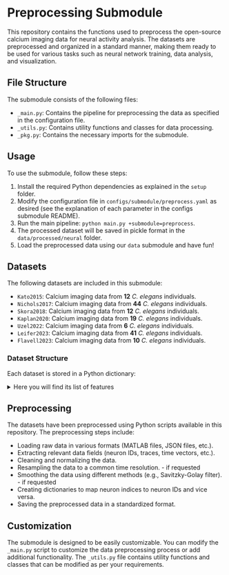 # Preprocessing Submodule

This repository contains the functions used to preprocess the open-source calcium imaging data for neural activity analysis. The datasets are preprocessed and organized in a standard manner, making them ready to be used for various tasks such as neural network training, data analysis, and visualization.

## File Structure

The submodule consists of the following files:

- `_main.py`: Contains the pipeline for preprocessing the data as specified in the configuration file.
- `_utils.py`: Contains utility functions and classes for data processing.
- `_pkg.py`: Contains the necessary imports for the submodule.

## Usage

To use the submodule, follow these steps:

1. Install the required Python dependencies as explained in the `setup` folder.
2. Modify the configuration file in `configs/submodule/preprocess.yaml` as desired (see the explanation of each parameter in the configs submodule README).
3. Run the main pipeline: `python main.py +submodule=preprocess`.
4. The processed dataset will be saved in pickle format in the `data/processed/neural` folder.
5. Load the preprocessed data using our `data` submodule and have fun!

## Datasets

The following datasets are included in this submodule:

- `Kato2015`: Calcium imaging data from **12** *C. elegans* individuals.
- `Nichols2017`: Calcium imaging data from **44** *C. elegans* individuals.
- `Skora2018`: Calcium imaging data from **12** *C. elegans* individuals.
- `Kaplan2020`: Calcium imaging data from **19** *C. elegans* individuals.
- `Uzel2022`: Calcium imaging data from **6** *C. elegans* individuals.
- `Leifer2023`: Calcium imaging data from **41** *C. elegans* individuals.
- `Flavell2023`: Calcium imaging data from **10** *C. elegans* individuals.

### Dataset Structure

Each dataset is stored in a Python dictionary:

<details>
<summary>Here you will find its list of features</summary>

- `source_dataset`: (str) Name of the dataset
- `smooth_method`: (str) Method used to smooth the calcium data
- `interpolate_method`: (std) Method used to interpolate the calcium data
- `worm`: (str) The worm ID in the COMBINED dataset (if you load more than one dataset)
- `original_worm`: (str) The worm ID in the original dataset (when you load a single dataset)
- `original_max_timesteps`: (int) Number of time steps before resampling
- `max_timesteps`: (int) Number of time steps after resampling
- `original_dt`: (torch.tensor) Column vector containing the difference between time steps (before resampling). Shape: (original_max_timesteps, 1)
- `dt`: (torch.tensor) Column vector containing the difference between time steps. Shape: (max_timesteps, 1)
- `residual_` and `original_calcium_data`: (torch.tensor) Standardized and normalized calcium data. Shape: (original_max_timesteps, 302)
- `residual_` and `calcium_data`: (torch.tensor) Standardized, normalized and resampled calcium data. Shape: (max_timesteps, 302)
- `residual_` and `original_smooth_calcium_data`: (torch.tensor) Standardized, smoothed and normalized calcium data. Shape: (original_max_timesteps, 302)
- `residual_` and `smooth_calcium_data`: (torch.tensor) Standardized, smoothed, normalized and resampled calcium data. Shape: (max_timesteps, 302)
- `original_time_in_seconds`: (torch.tensor) A column vector with the original time recording times (without resampling). Shape: (original_max_timesteps, 1)
- `time_in_seconds`: (torch.tensor) A column vector equally spaced by dt after resampling. Shape: (max_timesteps, 1)
- `num_neurons`: (int) Number of total tracked neurons of this specific worm
- `num_named_neurons`: (int) Number of labeled neurons
- `num_unknown_neurons`: (int) Number of unlabeled neurons
- `named_neurons_mask`: (torch.tensor) A bool vector indicating the positions of the labeled neurons. Shape: (302)
- `unknown_neurons_mask`: (torch.tensor) A bool vector indicating the positions of the unlabeled neurons. Shape: (302)
- `neurons_mask`: (torch.tensor) A bool vector indicating the positions of all tracked neurons (labeled + unlabeled). Shape: (302)
- `slot_to_named_neuron`: (dict) Mapping of column index -> 302 neurons. Len: num_neurons
- `named_neuron_to_slot`: (dict) Mapping of 302 neurons -> column index. Len: num_neurons
- `slot_to_unknown_neuron`: (dict) Mapping of column index -> unlabeled neuron. Len: num_unknown_neurons
- `unknown_neuron_to_slot`: (dict) Mapping of unlabeled neurons -> column index. Len: num_unknown_neurons
- `slot_to_neuron`: (dict) Mapping of column index -> labeled+unlabeled neurons. Len: num_neurons
- `neuron_to_slot`: (dict) Mapping of labeled+unlabeled neurons -> column index. Len: num_neurons

</details>

## Preprocessing

The datasets have been preprocessed using Python scripts available in this repository. The preprocessing steps include:

- Loading raw data in various formats (MATLAB files, JSON files, etc.).
- Extracting relevant data fields (neuron IDs, traces, time vectors, etc.).
- Cleaning and normalizing the data.
- Resampling the data to a common time resolution. - if requested
- Smoothing the data using different methods (e.g., Savitzky-Golay filter). - if requested
- Creating dictionaries to map neuron indices to neuron IDs and vice versa.
- Saving the preprocessed data in a standardized format.

## Customization

The submodule is designed to be easily customizable. You can modify the `_main.py` script to customize the data preprocessing process or add additional functionality. The `_utils.py` file contains utility functions and classes that can be modified as per your requirements.
